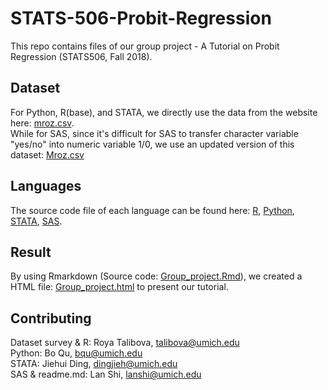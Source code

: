 # STATS-506-Probit-Regression

This repo contains files of our  group project - A Tutorial on Probit Regression (STATS506, Fall 2018).

## Dataset
For Python, R(base), and STATA, we directly use the data from the website here: [mroz.csv](https://vincentarelbundock.github.io/Rdatasets/csv/carData/Mroz.csv).    
While for SAS, since it's difficult for SAS to transfer character variable "yes/no" into numeric variable 1/0, we use an updated version of this dataset: [Mroz.csv](https://raw.githubusercontent.com/boboququ/STATS-506-Probit-Regression/master/Mroz.csv)

## Languages 
The source code file of each language can be found here:
[R](https://github.com/boboququ/STATS-506-Probit-Regression/blob/talibova-patch-1/Group_project.R),
[Python](https://github.com/boboququ/STATS-506-Probit-Regression/tree/talibova-patch-1/Python),
[STATA](https://github.com/boboququ/STATS-506-Probit-Regression/blob/talibova-patch-1/Stata/Stata_probit.do),
[SAS](https://github.com/boboququ/STATS-506-Probit-Regression/blob/master/SAS/mroz_ls.sas).

## Result
By using Rmarkdown (Source code: [Group_project.Rmd](https://github.com/boboququ/STATS-506-Probit-Regression/blob/talibova-patch-1/Group_project.Rmd)), we created a HTML file: [Group_project.html](https://github.com/boboququ/STATS-506-Probit-Regression/blob/talibova-patch-1/Group_project.html) to present our tutorial.

## Contributing
Dataset survey & R: Roya Talibova, <talibova@umich.edu>   
Python: Bo Qu, <bqu@umich.edu>   
STATA: Jiehui Ding, <dingjieh@umich.edu>   
SAS & readme.md: Lan Shi, <lanshi@umich.edu>   
